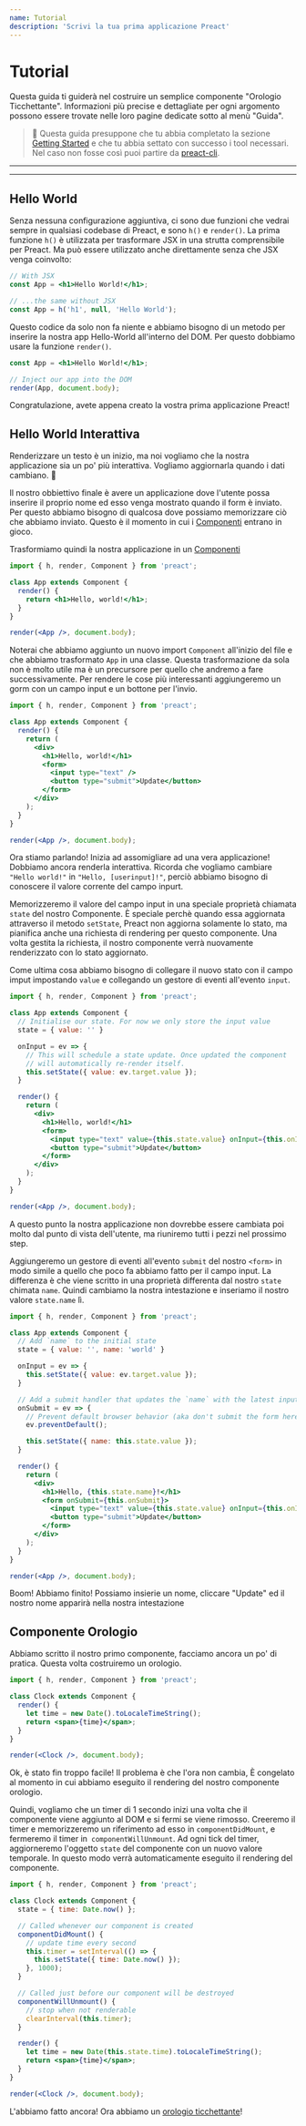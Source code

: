 ```yaml
---
name: Tutorial
description: 'Scrivi la tua prima applicazione Preact'
---
```


# Tutorial

Questa guida ti guiderà nel costruire un semplice componente "Orologio Ticchettante". Informazioni più precise e dettagliate per ogni argomento possono essere trovate nelle loro pagine dedicate sotto al menù "Guida".

> :information_desk_person: Questa guida presuppone che tu abbia completato la sezione [Getting Started](/guide/v10/getting-started) e che tu abbia settato con successo i tool necessari. Nel caso non fosse così puoi partire da [preact-cli](/guide/v10/getting-started#best-practices-powered-with-preact-cli).

---

<div><toc></toc></div>

---

## Hello World

Senza nessuna configurazione aggiuntiva, ci sono due funzioni che vedrai sempre in qualsiasi codebase di Preact, e sono `h()` e `render()`. La prima funzione `h()` è utilizzata per trasformare JSX in una strutta comprensibile per Preact. Ma può essere utilizzato anche direttamente senza che JSX venga coinvolto:

```jsx
// With JSX
const App = <h1>Hello World!</h1>;

// ...the same without JSX
const App = h('h1', null, 'Hello World');
```

Questo codice da solo non fa niente e abbiamo bisogno di un metodo per inserire la nostra app Hello-World all'interno del DOM. Per questo dobbiamo usare la funzione `render()`.

```jsx
const App = <h1>Hello World!</h1>;

// Inject our app into the DOM
render(App, document.body);
```
Congratulazione, avete appena creato la vostra prima applicazione Preact!

## Hello World Interattiva

Renderizzare un testo è un inizio, ma noi vogliamo che la nostra applicazione sia un po' più interattiva. Vogliamo aggiornarla quando i dati cambiano. :star2:

Il nostro obbiettivo finale è avere un applicazione dove l'utente possa inserire il proprio nome ed esso venga mostrato quando il form è inviato. Per questo abbiamo bisogno di qualcosa dove possiamo memorizzare ciò che abbiamo inviato. Questo è il momento in cui i [Componenti](/guide/v10/components) entrano in gioco.

Trasformiamo quindi la nostra applicazione in un [Componenti](/guide/v10/components)

```jsx
import { h, render, Component } from 'preact';

class App extends Component {
  render() {
    return <h1>Hello, world!</h1>;
  }
}

render(<App />, document.body);
```

Noterai che abbiamo aggiunto un nuovo import `Component` all'inizio del file e che abbiamo trasformato `App` in una classe. Questa trasformazione da sola non è molto utile ma è un precursore per quello che andremo a fare successivamente. Per rendere le cose più interessanti aggiungeremo un gorm con un campo input e un bottone per l'invio.

```jsx
import { h, render, Component } from 'preact';

class App extends Component {
  render() {
    return (
      <div>
        <h1>Hello, world!</h1>
        <form>
          <input type="text" />
          <button type="submit">Update</button>
        </form>
      </div>
    );
  }
}

render(<App />, document.body);
```

Ora stiamo parlando! Inizia ad assomigliare ad una vera applicazione! Dobbiamo ancora renderla interattiva. Ricorda che vogliamo cambiare `"Hello world!"` in `"Hello, [userinput]!"`, perciò abbiamo bisogno di conoscere il valore corrente del campo inpurt.

Memorizzeremo il valore del campo input in una speciale proprietà chiamata `state` del nostro Componente. È speciale perchè quando essa aggiornata attraverso il metodo `setState`, Preact non aggiorna solamente lo stato, ma pianifica anche una richiesta di rendering per questo componente. Una volta gestita la richiesta, il nostro componente verrà nuovamente renderizzato con lo stato aggiornato. 

Come ultima cosa abbiamo bisogno di collegare il nuovo stato con il campo imput impostando `value` e collegando un gestore di eventi all'evento `input`.

```jsx
import { h, render, Component } from 'preact';

class App extends Component {
  // Initialise our state. For now we only store the input value
  state = { value: '' }

  onInput = ev => {
    // This will schedule a state update. Once updated the component
    // will automatically re-render itself.
    this.setState({ value: ev.target.value });
  }

  render() {
    return (
      <div>
        <h1>Hello, world!</h1>
        <form>
          <input type="text" value={this.state.value} onInput={this.onInput} />
          <button type="submit">Update</button>
        </form>
      </div>
    );
  }
}

render(<App />, document.body);
```

A questo punto la nostra applicazione non dovrebbe essere cambiata poi molto dal punto di vista dell'utente, ma riuniremo tutti i pezzi nel prossimo step.

Aggiungeremo un gestore di eventi all'evento `submit` del nostro `<form>` in modo simile a quello che poco fa abbiamo fatto per il campo input. La differenza è che viene scritto in una proprietà differenta dal nostro  `state` chimata `name`.
Quindi cambiamo la nostra intestazione e inseriamo il nostro valore `state.name` lì.

```jsx
import { h, render, Component } from 'preact';

class App extends Component {
  // Add `name` to the initial state
  state = { value: '', name: 'world' }

  onInput = ev => {
    this.setState({ value: ev.target.value });
  }

  // Add a submit handler that updates the `name` with the latest input value
  onSubmit = ev => {
    // Prevent default browser behavior (aka don't submit the form here)
    ev.preventDefault();

    this.setState({ name: this.state.value });
  }

  render() {
    return (
      <div>
        <h1>Hello, {this.state.name}!</h1>
        <form onSubmit={this.onSubmit}>
          <input type="text" value={this.state.value} onInput={this.onInput} />
          <button type="submit">Update</button>
        </form>
      </div>
    );
  }
}

render(<App />, document.body);
```
Boom! Abbiamo finito! Possiamo insierie un nome, cliccare "Update" ed il nostro nome apparirà nella nostra intestazione

## Componente Orologio

Abbiamo scritto il nostro primo componente, facciamo ancora un po' di pratica. Questa volta costruiremo un orologio.

```jsx
import { h, render, Component } from 'preact';

class Clock extends Component {
  render() {
    let time = new Date().toLocaleTimeString();
    return <span>{time}</span>;
  }
}

render(<Clock />, document.body);
```

Ok, è stato fin troppo facile! Il problema è che l'ora non cambia, È congelato al momento in cui abbiamo eseguito il rendering del nostro componente orologio.

Quindi, vogliamo che un timer di 1 secondo inizi una volta che il componente viene aggiunto al DOM e si fermi se viene rimosso. Creeremo il timer e memorizzeremo un riferimento ad esso in `componentDidMount`, e fermeremo il timer in` componentWillUnmount`. Ad ogni tick del timer, aggiorneremo l'oggetto `state` del componente con un nuovo valore temporale. In questo modo verrà automaticamente eseguito il rendering del componente.

```jsx
import { h, render, Component } from 'preact';

class Clock extends Component {
  state = { time: Date.now() };

  // Called whenever our component is created
  componentDidMount() {
    // update time every second
    this.timer = setInterval(() => {
      this.setState({ time: Date.now() });
    }, 1000);
  }

  // Called just before our component will be destroyed
  componentWillUnmount() {
    // stop when not renderable
    clearInterval(this.timer);
  }

  render() {
    let time = new Date(this.state.time).toLocaleTimeString();
    return <span>{time}</span>;
  }
}

render(<Clock />, document.body);
```
L'abbiamo fatto ancora! Ora abbiamo un [orologio ticchettante](http://jsfiddle.net/developit/u9m5x0L7/embedded/result,js/)!
